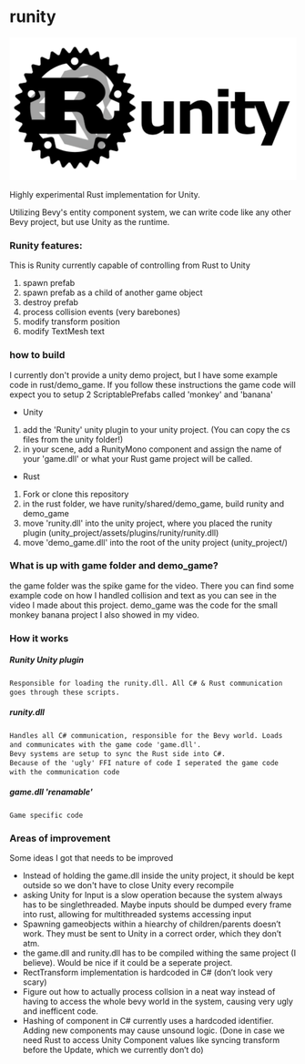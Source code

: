 # runity
![](runity_logo.png)

Highly experimental Rust implementation for Unity.

Utilizing Bevy's entity component system, we can write code like any other Bevy project,
but use Unity as the runtime.

### Runity features:
This is Runity currently capable of controlling from Rust to Unity
1. spawn prefab
2. spawn prefab as a child of another game object
3. destroy prefab
4. process collision events (very barebones)
5. modify transform position
6. modify TextMesh text

### how to build
  I currently don't provide a unity demo project, but I have some example code in rust/demo_game.
  If you follow these instructions the game code will expect you to setup 2 ScriptablePrefabs called 'monkey' and 'banana'
  - Unity 
  1. add the 'Runity' unity plugin to your unity project. (You can copy the cs files from the unity folder!)
  2. in your scene, add a RunityMono component and assign the name of your 'game.dll' or what your Rust game project will be called.
  - Rust
  1. Fork or clone this repository
  2. in the rust folder, we have runity/shared/demo_game, build runity and demo_game
  3. move 'runity.dll' into the unity project, where you placed the runity plugin (unity_project/assets/plugins/runity/runity.dll)
  4. move 'demo_game.dll' into the root of the unity project (unity_project/)

### What is up with game folder and demo_game?
the game folder was the spike game for the video.
There you can find some example code on how I handled collision and text as you can see in the video I made about this project.
demo_game was the code for the small monkey banana project I also showed in my video.

### How it works
  ##### Runity Unity plugin
    Responsible for loading the runity.dll. All C# & Rust communication goes through these scripts.

  ##### runity.dll
    Handles all C# communication, responsible for the Bevy world. Loads and communicates with the game code 'game.dll'.
    Bevy systems are setup to sync the Rust side into C#.
    Because of the 'ugly' FFI nature of code I seperated the game code with the communication code
    
  ##### game.dll 'renamable'
    Game specific code
    

### Areas of improvement
Some ideas I got that needs to be improved
* Instead of holding the game.dll inside the unity project, it should be kept outside so we don't have to close Unity every recompile
* asking Unity for Input is a slow operation because the system always has to be singlethreaded. Maybe inputs should be dumped every frame into rust, allowing for multithreaded systems accessing input
* Spawning gameobjects within a hiearchy of children/parents doesn’t work. They must be sent to Unity in a correct order, which they don’t atm.
* the game.dll and runity.dll has to be compiled withing the same project (I believe). Would be nice if it could be a seperate project.
* RectTransform implementation is hardcoded in C# (don’t look very scary)
* Figure out how to actually process collsion in a neat way instead of having to access the whole bevy world in the system, causing very ugly and inefficent code.
* Hashing of component in C# currently uses a hardcoded identifier. Adding new components may cause unsound logic. (Done in case we need Rust to access Unity Component values like syncing transform before the Update, which we currently don’t do)
